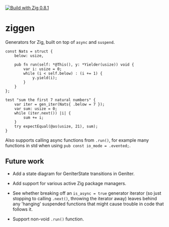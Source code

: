 [![Build with Zig 0.8.1](https://github.com/marnix/ziggen/workflows/Build%20with%20zig%200.8.x/badge.svg?branch=zig-0.8.x)](https://github.com/marnix/ziggen/actions?query=branch%3Azig-0.8.x)

# ziggen

Generators for Zig, built on top of `async` and `suspend`.

```zig
const Nats = struct {
    below: usize,

    pub fn run(self: *@This(), y: *Yielder(usize)) void {
        var i: usize = 0;
        while (i < self.below) : (i += 1) {
            y.yield(i);
        }
    }
};

test "sum the first 7 natural numbers" {
    var iter = gen_iter(Nats{ .below = 7 });
    var sum: usize = 0;
    while (iter.next()) |i| {
        sum += i;
    }
    try expectEqual(@as(usize, 21), sum);
}
```

Also supports calling async functions from `.run()`,
for example many functions in std
when using `pub const io_mode = .evented;`.

## Future work

* Add a state diagram for GenIterState transitions in GenIter.

* Add support for various active Zig package managers.

* See whether breaking off an `is_async = true` generator iterator
  (so just stopping to calling `.next()`, throwing the iterator away)
  leaves behind any 'hanging' suspended functions
  that might cause trouble in code that follows it.

* Support non-void `.run()` function.
